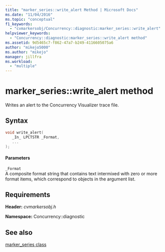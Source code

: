 ```yaml
---
title: "marker_series::write_alert Method | Microsoft Docs"
ms.date: "11/04/2016"
ms.topic: "conceptual"
f1_keywords: 
  - "cvmarkersobj/Concurrency::diagnostic:marker_series::write_alert"
helpviewer_keywords: 
  - "Concurrency::diagnostic:marker_series::write_alert method"
ms.assetid: 9d5465c7-f862-47a7-b249-4116605075a6
author: "mikejo5000"
ms.author: "mikejo"
manager: jillfra
ms.workload: 
  - "multiple"
---
```

# marker_series::write_alert method
Writes an alert to the Concurrency Visualizer trace file.  
  
## Syntax  
  
```cpp  
void write_alert(  
   _In_ LPCTSTR _Format,  
   ...  
);  
```  
  
#### Parameters  
 `_Format`  
 A composite format string that contains text intermixed with zero or more format items, which correspond to objects in the argument list.  
  
## Requirements  
 **Header:** *cvmarkersobj.h*  
  
 **Namespace:** Concurrency::diagnostic  
  
## See also  
 [marker_series class](../profiling/marker-series-class.md)